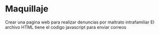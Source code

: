 # Maquillaje
Crear una pagina web para realizar denuncias por maltrato intrafamiliar
El archivo HTML tiene el codigo javascript para enviar correos
